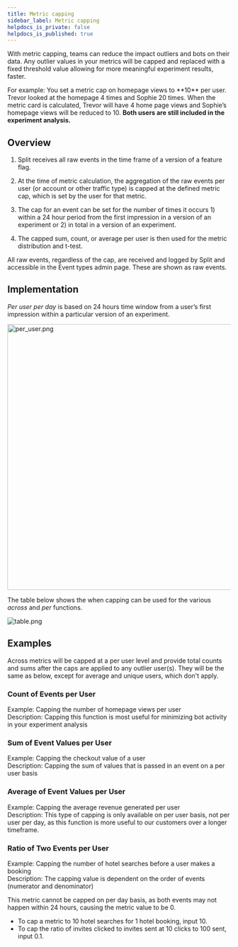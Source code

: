 ```yaml
---
title: Metric capping
sidebar_label: Metric capping
helpdocs_is_private: false
helpdocs_is_published: true
---
```


<p>
  <button hidden style={{borderRadius:'8px', border:'1px', fontFamily:'Courier New', fontWeight:'800', textAlign:'left'}}> help.split.io link: https://help.split.io/hc/en-us/articles/360022165552-Metric-capping <br /> ✘ images still hosted on help.split.io </button>
</p>

<p>
  With metric capping, teams can reduce the impact outliers and bots on their data.
  Any outlier values in your metrics will be capped and replaced with a fixed threshold
  value allowing for more meaningful experiment results, faster.
</p>

<p>
  For example: You set a metric cap on homepage views to **10** per user. Trevor looked
  at the homepage 4 times and Sophie 20 times. When the metric card is calculated,
  Trevor will have 4 home page views and Sophie’s homepage views will be reduced
  to 10.
  <strong>Both users are still included in the experiment analysis.</strong>
</p>

## Overview

<ol>
  <li>
    <p>
      Split receives all raw events in the time frame of a version of a feature
      flag.
    </p>
  </li>
  <li>
    <p>
      At the time of metric calculation, the aggregation of the raw events
      per user (or account or other traffic type) is capped at the defined
      metric cap, which is set by the user for that metric.
    </p>
  </li>
  <li>
    <p>
      The cap for an event can be set for the number of times it occurs 1)
      within a 24 hour period from the first impression in a version of an
      experiment or 2) in total in a version of an experiment.
    </p>
  </li>
  <li>
    <p>
      The capped sum, count, or average per user is then used for the metric
      distribution and t-test.
    </p>
  </li>
</ol>
<p>
  All raw events, regardless of the cap, are received and logged by Split and accessible
  in the Event types admin page. These are shown as raw events.
</p>

## Implementation

<p>
  <em>Per user per day</em> is based on 24 hours time window from a user’s first
  impression within a particular version of an experiment.
</p>
<p>
  <img src="https://help.split.io/hc/article_attachments/360019398752/per_user.png" alt="per_user.png" width="600" />
</p>
<p>
  The table below shows the when capping can be used for the various
  <em>across</em> and <em>per</em> functions.
</p>
<p>
  <img src="https://help.split.io/hc/article_attachments/360019398932/table.png" alt="table.png" />
</p>

## Examples

<p>
  Across metrics will be capped at a per user level and provide total counts and
  sums after the caps are applied to any outlier user(s). They will be the same
  as below, except for average and unique users, which don't apply.
</p>

### Count of Events per User

<p>
  Example: Capping the number of homepage views per user<br />
  Description: Capping this function is most useful for minimizing bot activity
  in your experiment analysis
</p>

### Sum of Event Values per User

<p>
  Example: Capping the checkout value of a user<br />
  Description: Capping the sum of values that is passed in an event on a per user
  basis
</p>

### Average of Event Values per User

<p>
  Example: Capping the average revenue generated per user<br />
  Description: This type of capping is only available on per user basis, not per
  user per day, as this function is more useful to our customers over a longer
  timeframe.
</p>

### Ratio of Two Events per User

<p>
  Example: Capping the number of hotel searches before a user makes a booking<br />
  Description: The capping value is dependent on the order of events (numerator
  and denominator)
</p>

This metric cannot be capped on per day basis, as both events may not happen within 24 hours, causing the metric value to be 0.
* To cap a metric to 10 hotel searches for 1 hotel booking, input 10.
* To cap the ratio of invites clicked to invites sent at 10 clicks to 100 sent, input 0.1.